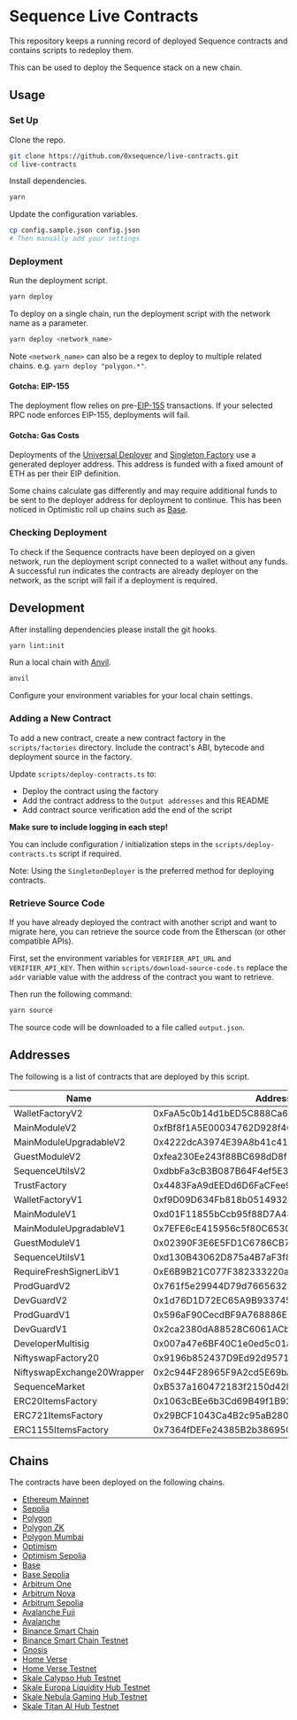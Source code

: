 # Sequence Live Contracts

This repository keeps a running record of deployed Sequence contracts and contains scripts to redeploy them.

This can be used to deploy the Sequence stack on a new chain.

## Usage

### Set Up

Clone the repo.

```sh
git clone https://github.com/0xsequence/live-contracts.git
cd live-contracts
```

Install dependencies.

```sh
yarn
```

Update the configuration variables.

```sh
cp config.sample.json config.json
# Then manually add your settings
```

### Deployment

Run the deployment script.

```sh
yarn deploy
```

To deploy on a single chain, run the deployment script with the network name as a parameter.

```sh
yarn deploy <network_name>
```

Note `<network_name>` can also be a regex to deploy to multiple related chains. e.g. `yarn deploy "polygon.*"`.

#### Gotcha: EIP-155

The deployment flow relies on pre-[EIP-155](https://eips.ethereum.org/EIPS/eip-155) transactions.
If your selected RPC node enforces EIP-155, deployments will fail.

#### Gotcha: Gas Costs

Deployments of the [Universal Deployer](https://gist.github.com/Agusx1211/de05dabf918d448d315aa018e2572031) and [Singleton Factory](https://eips.ethereum.org/EIPS/eip-2470) use a generated deployer address.
This address is funded with a fixed amount of ETH as per their EIP definition.

Some chains calculate gas differently and may require additional funds to be sent to the deployer address for deployment to continue.
This has been noticed in Optimistic roll up chains such as [Base](https://base.org).

### Checking Deployment

To check if the Sequence contracts have been deployed on a given network, run the deployment script connected to a wallet without any funds.
A successful run indicates the contracts are already deployer on the network, as the script will fail if a deployment is required.

## Development

After installing dependencies please install the git hooks.

```sh
yarn lint:init
```

Run a local chain with [Anvil](https://github.com/foundry-rs/foundry/blob/master/anvil/README.md).

```sh
anvil
```

Configure your environment variables for your local chain settings.

### Adding a New Contract

To add a new contract, create a new contract factory in the `scripts/factories` directory.
Include the contract's ABI, bytecode and deployment source in the factory.

Update `scripts/deploy-contracts.ts` to:

- Deploy the contract using the factory
- Add the contract address to the `Output addresses` and this README
- Add contract source verification add the end of the script

**Make sure to include logging in each step!**

You can include configuration / initialization steps in the `scripts/deploy-contracts.ts` script if required.

Note: Using the `SingletonDeployer` is the preferred method for deploying contracts.

### Retrieve Source Code

If you have already deployed the contract with another script and want to migrate here, you can retrieve the source code from the Etherscan (or other compatible APIs).

First, set the environment variables for `VERIFIER_API_URL` and `VERIFIER_API_KEY`.
Then within `scripts/download-source-code.ts` replace the `addr` variable value with the address of the contract you want to retrieve.

Then run the following command:

```sh
yarn source
```

The source code will be downloaded to a file called `output.json`.

## Addresses

The following is a list of contracts that are deployed by this script.

| Name                       | Address                                    |
| -------------------------- | ------------------------------------------ |
| WalletFactoryV2            | 0xFaA5c0b14d1bED5C888Ca655B9a8A5911F78eF4A |
| MainModuleV2               | 0xfBf8f1A5E00034762D928f46d438B947f5d4065d |
| MainModuleUpgradableV2     | 0x4222dcA3974E39A8b41c411FeDDE9b09Ae14b911 |
| GuestModuleV2              | 0xfea230Ee243f88BC698dD8f1aE93F8301B6cdfaE |
| SequenceUtilsV2            | 0xdbbFa3cB3B087B64F4ef5E3D20Dda2488AA244e6 |
| TrustFactory               | 0x4483FaA9dEEDd6D6FaCFee9c686f1E394A1280f9 |
| WalletFactoryV1            | 0xf9D09D634Fb818b05149329C1dcCFAeA53639d96 |
| MainModuleV1               | 0xd01F11855bCcb95f88D7A48492F66410d4637313 |
| MainModuleUpgradableV1     | 0x7EFE6cE415956c5f80C6530cC6cc81b4808F6118 |
| GuestModuleV1              | 0x02390F3E6E5FD1C6786CB78FD3027C117a9955A7 |
| SequenceUtilsV1            | 0xd130B43062D875a4B7aF3f8fc036Bc6e9D3E1B3E |
| RequireFreshSignerLibV1    | 0xE6B9B21C077F382333220a072e4c44280b873907 |
| ProdGuardV2                | 0x761f5e29944D79d76656323F106CF2efBF5F09e9 |
| DevGuardV2                 | 0x1d76D1D72EC65A9B933745bd0a87cAA0FAc75Af0 |
| ProdGuardV1                | 0x596aF90CecdBF9A768886E771178fd5561dD27Ab |
| DevGuardV1                 | 0x2ca2380dA88528C6061ACb70aD5222fe455F25DF |
| DeveloperMultisig          | 0x007a47e6BF40C1e0ed5c01aE42fDC75879140bc4 |
| NiftyswapFactory20         | 0x9196b852437D9Ed92d95715dCbdA4533ffC479E0 |
| NiftyswapExchange20Wrapper | 0x2c944F28965F9A2cd5E69bA7e7520CbbD928258a |
| SequenceMarket             | 0xB537a160472183f2150d42EB1c3DD6684A55f74c |
| ERC20ItemsFactory          | 0x1063cBEe6b3Cd69B49f1B922A0D402f484b39855 |
| ERC721ItemsFactory         | 0x29BCF1043Ca4B2c95aB28082143587896D39D22D |
| ERC1155ItemsFactory        | 0x7364fDEFe24385B2b3869504383c94cF083AcbD6 |

## Chains

The contracts have been deployed on the following chains.

- [Ethereum Mainnet](https://chainlist.org/chain/1)
- [Sepolia](https://chainlist.org/chain/11155111)
- [Polygon](https://chainlist.org/chain/137)
- [Polygon ZK](https://chainlist.org/chain/1101)
- [Polygon Mumbai](https://chainlist.org/chain/80001)
- [Optimism](https://chainlist.org/chain/10)
- [Optimism Sepolia](https://chainlist.org/chain/11155420)
- [Base](https://chainlist.org/chain/8453)
- [Base Sepolia](https://chainlist.org/chain/84532)
- [Arbitrum One](https://chainlist.org/chain/42161)
- [Arbitrum Nova](https://chainlist.org/chain/42170)
- [Arbitrum Sepolia](https://chainlist.org/chain/421614)
- [Avalanche Fuji](https://chainlist.org/chain/43113)
- [Avalanche](https://chainlist.org/chain/43114)
- [Binance Smart Chain](https://chainlist.org/chain/56)
- [Binance Smart Chain Testnet](https://chainlist.org/chain/97)
- [Gnosis](https://chainlist.org/chain/100)
- [Home Verse](https://chainlist.org/chain/19011)
- [Home Verse Testnet](https://chainlist.org/chain/40875)
- [Skale Calypso Hub Testnet](https://chainlist.org/chain/974399131)
- [Skale Europa Liquidity Hub Testnet](https://chainlist.org/chain/1444673419)
- [Skale Nebula Gaming Hub Testnet](https://chainlist.org/chain/37084624)
- [Skale Titan AI Hub Testnet](https://chainlist.org/chain/1020352220)
